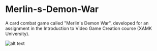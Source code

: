 # Merlin-s-Demon-War

A card combat game called "Merlin's Demon War", developed for an assignment in the Introduction to Video Game Creation course (XAMK University).

![alt text](https://github.com/warlock-spell/XAMK-Merlin-Demon-War/blob/main/Gameplay.png)
